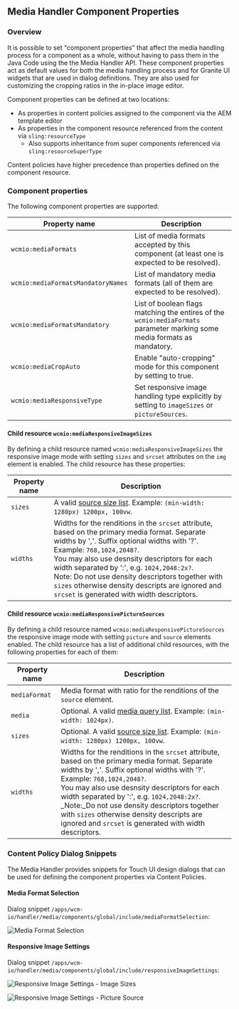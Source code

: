 ## Media Handler Component Properties

### Overview

It is possible to set "component properties" that affect the media handling process for a component as a whole, without having to pass them in the Java Code using the the Media Handler API. These component properties act as default values for both the media handling process and for Granite UI widgets that are used in dialog definitions. They are also used for customizing the cropping ratios in the in-place image editor.

Component properties can be defined at two locations:

* As properties in content policies assigned to the component via the AEM template editor
* As properties in the component resource referenced from the content via `sling:resourceType`
    * Also supports inheritance from super components referenced via `sling:resourceSuperType`

Content policies have higher precedence than properties defined on the component resource.


### Component properties

The following component properties are supported:

| Property name                         | Description
|---------------------------------------|---------------------------------------------------------------------
| `wcmio:mediaFormats`                  | List of media formats accepted by this component (at least one is expected to be resolved).
| `wcmio:mediaFormatsMandatoryNames`    | List of mandatory media formats (all of them are expected to be resolved).
| `wcmio:mediaFormatsMandatory`         | List of boolean flags matching the entires of the `wcmio:mediaFormats` parameter marking some media formats as mandatory.
| `wcmio:mediaCropAuto`                 | Enable "auto-cropping" mode for this component by setting to true.
| `wcmio:mediaResponsiveType`           | Set responsive image handling type explicitly by setting to `imageSizes` or `pictureSources`.


#### Child resource `wcmio:mediaResponsiveImageSizes`

By defining a child resource named `wcmio:mediaResponsiveImageSizes` the responsive image mode with setting `sizes` and `srcset` attributes on the `img` element is enabled. The child resource has these properties:

| Property name | Description
|---------------|---------------------------------------------------------------------
| `sizes`       | A valid [source size list][w3c-source-size-list]. Example: `(min-width: 1280px) 1200px, 100vw`.
| `widths`      | Widths for the renditions in the `srcset` attribute, based on the primary media format. Separate widths by ','. Suffix optional widths with '?'. Example: `768,1024,2048?`.<br>You may also use desnsity descriptors for each width separated by ':', e.g. `1024,2048:2x?`.<br>Note: Do not use density descriptors together with `sizes` otherwise density descripts are ignored and `srcset` is generated with width descriptors.


#### Child resource `wcmio:mediaResponsivePictureSources`

By defining a child resource named `wcmio:mediaResponsivePictureSources` the responsive image mode with setting `picture` and `source` elements enabled. The child resource has a list of additional child resources, with the following properties for each of them:

| Property name | Description
|---------------|---------------------------------------------------------------------
| `mediaFormat` | Media format with ratio for the renditions of the `source` element.
| `media`       | Optional. A valid [media query list][w3c-media-query-list]. Example: `(min-width: 1024px)`.
| `sizes`       | Optional. A valid [source size list][w3c-source-size-list]. Example: `(min-width: 1280px) 1200px, 100vw`.
| `widths`      | Widths for the renditions in the `srcset` attribute, based on the primary media format. Separate widths by ','. Suffix optional widths with '?'. Example: `768,1024,2048?`.<br>You may also use desnsity descriptors for each width separated by ':', e.g. `1024,2048:2x?`.<br>_Note:_Do not use density descriptors together with `sizes` otherwise density descripts are ignored and `srcset` is generated with width descriptors.



[w3c-source-size-list]: http://w3c.github.io/html/semantics-embedded-content.html#valid-source-size-list
[w3c-media-query-list]: http://w3c.github.io/html/infrastructure.html#valid-media-query-list


### Content Policy Dialog Snippets

The Media Handler provides snippets for Touch UI design dialogs that can be used for defining the component properties via Content Policies.

#### Media Format Selection

Dialog snippet `/apps/wcm-io/handler/media/components/global/include/mediaFormatSelection`:

![Media Format Selection](images/componentproperties-media-format-selection.png)


#### Responsive Image Settings

Dialog snippet `/apps/wcm-io/handler/media/components/global/include/responsiveImageSettings`:

![Responsive Image Settings - Image Sizes](images/componentproperties-responsive-image-sizes.png)

![Responsive Image Settings - Picture Source](images/componentproperties-responsive-picture-source.png)
